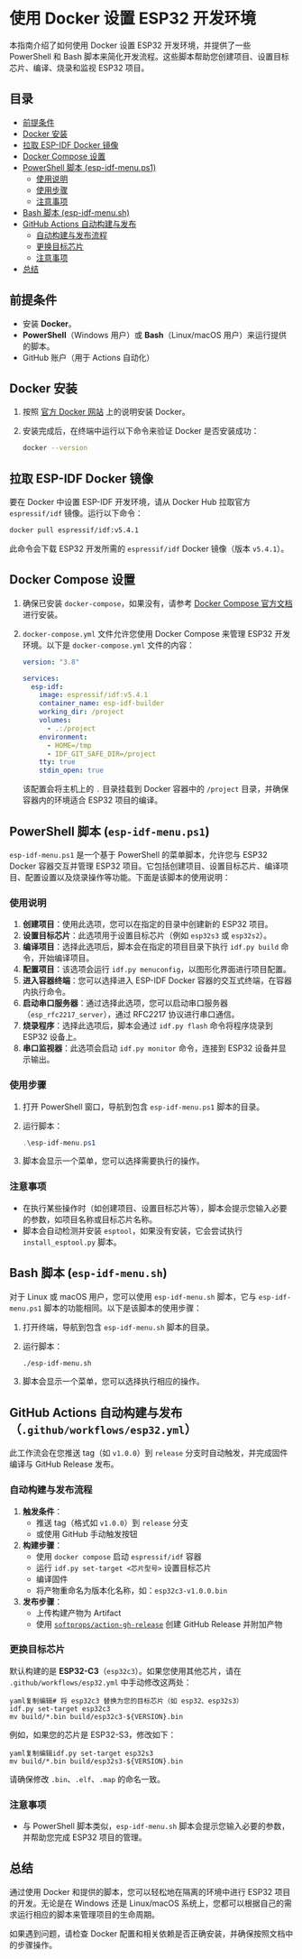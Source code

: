 # 使用 Docker 设置 ESP32 开发环境

本指南介绍了如何使用 Docker 设置 ESP32 开发环境，并提供了一些 PowerShell 和 Bash 脚本来简化开发流程。这些脚本帮助您创建项目、设置目标芯片、编译、烧录和监视 ESP32 项目。

## 目录

- [前提条件](#前提条件)
- [Docker 安装](#docker-安装)
- [拉取 ESP-IDF Docker 镜像](#拉取-esp-idf-docker-镜像)
- [Docker Compose 设置](#docker-compose-设置)
- [PowerShell 脚本 (esp-idf-menu.ps1)](#powershell-脚本-esp-idf-menups1)
  - [使用说明](#使用说明)
  - [使用步骤](#使用步骤)
  - [注意事项](#注意事项)
- [Bash 脚本 (esp-idf-menu.sh)](#bash-脚本-esp-idf-menush)
- [GitHub Actions 自动构建与发布](#github-actions-自动构建与发布githubworkflowsesp32yml)
  - [自动构建与发布流程](#自动构建与发布流程)
  - [更换目标芯片](#更换目标芯片)
  - [注意事项](#注意事项)
- [总结](#总结)

## 前提条件

- 安装 **Docker**。
- **PowerShell**（Windows 用户）或 **Bash**（Linux/macOS 用户）来运行提供的脚本。
- GitHub 账户（用于 Actions 自动化）

## Docker 安装

1. 按照 [官方 Docker 网站](https://www.docker.com/get-started) 上的说明安装 Docker。
2. 安装完成后，在终端中运行以下命令来验证 Docker 是否安装成功：

   ```bash
   docker --version
   ```

## 拉取 ESP-IDF Docker 镜像

要在 Docker 中设置 ESP-IDF 开发环境，请从 Docker Hub 拉取官方 `espressif/idf` 镜像。运行以下命令：

```bash
docker pull espressif/idf:v5.4.1
```

此命令会下载 ESP32 开发所需的 `espressif/idf` Docker 镜像（版本 `v5.4.1`）。

## Docker Compose 设置

1. 确保已安装 `docker-compose`，如果没有，请参考 [Docker Compose 官方文档](https://docs.docker.com/compose/install/) 进行安装。

2. `docker-compose.yml` 文件允许您使用 Docker Compose 来管理 ESP32 开发环境。以下是 `docker-compose.yml` 文件的内容：

   ```yaml
   version: "3.8"
   
   services:
     esp-idf:
       image: espressif/idf:v5.4.1
       container_name: esp-idf-builder
       working_dir: /project
       volumes:
         - .:/project
       environment:
         - HOME=/tmp
         - IDF_GIT_SAFE_DIR=/project
       tty: true
       stdin_open: true
   ```

   该配置会将主机上的 `.` 目录挂载到 Docker 容器中的 `/project` 目录，并确保容器内的环境适合 ESP32 项目的编译。

## PowerShell 脚本 (`esp-idf-menu.ps1`)

`esp-idf-menu.ps1` 是一个基于 PowerShell 的菜单脚本，允许您与 ESP32 Docker 容器交互并管理 ESP32 项目。它包括创建项目、设置目标芯片、编译项目、配置设置以及烧录操作等功能。下面是该脚本的使用说明：

### 使用说明

1. **创建项目**：使用此选项，您可以在指定的目录中创建新的 ESP32 项目。
2. **设置目标芯片**：此选项用于设置目标芯片（例如 `esp32s3` 或 `esp32s2`）。
3. **编译项目**：选择此选项后，脚本会在指定的项目目录下执行 `idf.py build` 命令，开始编译项目。
4. **配置项目**：该选项会运行 `idf.py menuconfig`，以图形化界面进行项目配置。
5. **进入容器终端**：您可以选择进入 ESP-IDF Docker 容器的交互式终端，在容器内执行命令。
6. **启动串口服务器**：通过选择此选项，您可以启动串口服务器（`esp_rfc2217_server`），通过 RFC2217 协议进行串口通信。
7. **烧录程序**：选择此选项后，脚本会通过 `idf.py flash` 命令将程序烧录到 ESP32 设备上。
8. **串口监视器**：此选项会启动 `idf.py monitor` 命令，连接到 ESP32 设备并显示输出。

### 使用步骤

1. 打开 PowerShell 窗口，导航到包含 `esp-idf-menu.ps1` 脚本的目录。

2. 运行脚本：

   ```powershell
   .\esp-idf-menu.ps1
   ```

3. 脚本会显示一个菜单，您可以选择需要执行的操作。

### 注意事项

- 在执行某些操作时（如创建项目、设置目标芯片等），脚本会提示您输入必要的参数，如项目名称或目标芯片名称。
- 脚本会自动检测并安装 `esptool`，如果没有安装，它会尝试执行 `install_esptool.py` 脚本。

## Bash 脚本 (`esp-idf-menu.sh`)

对于 Linux 或 macOS 用户，您可以使用 `esp-idf-menu.sh` 脚本，它与 `esp-idf-menu.ps1` 脚本的功能相同。以下是该脚本的使用步骤：

1. 打开终端，导航到包含 `esp-idf-menu.sh` 脚本的目录。

2. 运行脚本：

   ```bash
   ./esp-idf-menu.sh
   ```

3. 脚本会显示一个菜单，您可以选择执行相应的操作。

## GitHub Actions 自动构建与发布（`.github/workflows/esp32.yml`）

此工作流会在您推送 tag（如 `v1.0.0`）到 `release` 分支时自动触发，并完成固件编译与 GitHub Release 发布。

### 自动构建与发布流程

1. **触发条件**：
   - 推送 tag（格式如 `v1.0.0`）到 `release` 分支
   - 或使用 GitHub 手动触发按钮
2. **构建步骤**：
   - 使用 `docker compose` 启动 `espressif/idf` 容器
   - 运行 `idf.py set-target <芯片型号>` 设置目标芯片
   - 编译固件
   - 将产物重命名为版本化名称，如：`esp32c3-v1.0.0.bin`
3. **发布步骤**：
   - 上传构建产物为 Artifact
   - 使用 [`softprops/action-gh-release`](https://github.com/softprops/action-gh-release) 创建 GitHub Release 并附加产物

### 更换目标芯片

默认构建的是 **ESP32-C3**（`esp32c3`）。如果您使用其他芯片，请在 `.github/workflows/esp32.yml` 中手动修改这两处：

```
yaml复制编辑# 将 esp32c3 替换为您的目标芯片（如 esp32、esp32s3）
idf.py set-target esp32c3
mv build/*.bin build/esp32c3-${VERSION}.bin
```

例如，如果您的芯片是 ESP32-S3，修改如下：

```
yaml复制编辑idf.py set-target esp32s3
mv build/*.bin build/esp32s3-${VERSION}.bin
```

请确保修改 `.bin`、`.elf`、`.map` 的命名一致。

### 注意事项

- 与 PowerShell 脚本类似，`esp-idf-menu.sh` 脚本会提示您输入必要的参数，并帮助您完成 ESP32 项目的管理。

## 总结

通过使用 Docker 和提供的脚本，您可以轻松地在隔离的环境中进行 ESP32 项目的开发。无论是在 Windows 还是 Linux/macOS 系统上，您都可以根据自己的需求运行相应的脚本来管理项目的生命周期。

如果遇到问题，请检查 Docker 配置和相关依赖是否正确安装，并确保按照文档中的步骤操作。
